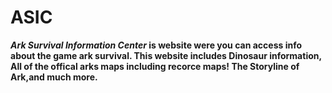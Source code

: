  # ASIC 
**_Ark Survival Information Center_ is website were you can access info about the game ark survival. This website includes Dinosaur information, All of the offical arks maps including recorce maps! The Storyline of Ark,and much more.**

